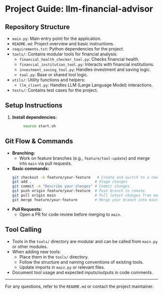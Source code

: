 # Project Guide: llm-financial-advisor

## Repository Structure

- `main.py`: Main entry point for the application.
- `README.md`: Project overview and basic instructions.
- `requirements.txt`: Python dependencies for the project.
- `tools/`: Contains modular tools for financial analysis:
  - `financial_health_checker_tool.py`: Checks financial health.
  - `financial_institution_tool.py`: Interacts with financial institutions.
  - `investment_saving_tool.py`: Handles investment and saving logic.
  - `tool.py`: Base or shared tool logic.
- `utils/`: Utility functions and helpers:
  - `llm_client.py`: Handles LLM (Large Language Model) interactions.
- `tests/`: Contains test cases for the project.

## Setup Instructions

1. **Install dependencies:**
   ```bash
        source start.sh
   ```
## Git Flow & Commands

- **Branching:**
  - Work on feature branches (e.g., `feature/tool-update`) and merge into `main` via pull requests.
- **Basic commands:**
  ```bash
  git checkout -b feature/your-feature   # Create and switch to a new branch
  git add .                             # Stage changes
  git commit -m "Describe your changes" # Commit changes
  git push origin feature/your-feature  # Push branch to remote
  git pull origin main                  # Pull latest changes from main
  git merge feature/your-feature        # Merge your branch into main
  ```
- **Pull Requests:**
  - Open a PR for code review before merging to `main`.

## Tool Calling

- Tools in the `tools/` directory are modular and can be called from `main.py` or other modules.
- When adding new tools:
  - Place them in the `tools/` directory.
  - Follow the structure and naming conventions of existing tools.
  - Update imports in `main.py` or relevant files.
- Document tool usage and expected inputs/outputs in code comments.

---
For any questions, refer to the `README.md` or contact the project maintainer.
